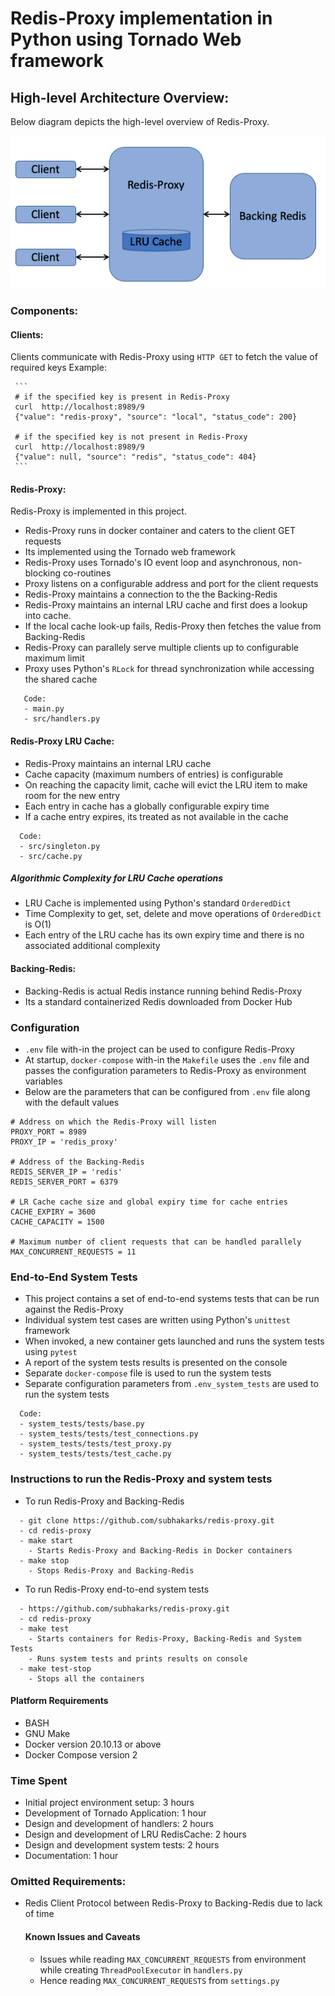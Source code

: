 # Redis-Proxy implementation in Python using Tornado Web framework

## High-level Architecture Overview:

Below diagram depicts the high-level overview of Redis-Proxy.

<img src="./redis-proxy-overview.png" width="512"/>

### Components:
#### Clients:
Clients communicate with Redis-Proxy using `HTTP GET` to fetch the value of required keys
Example:

     ```
     # if the specified key is present in Redis-Proxy
     curl  http://localhost:8989/9
     {"value": "redis-proxy", "source": "local", "status_code": 200}

     # if the specified key is not present in Redis-Proxy
     curl  http://localhost:8989/9
     {"value": null, "source": "redis", "status_code": 404}
     ```

#### Redis-Proxy:
Redis-Proxy is implemented in this project.
- Redis-Proxy runs in docker container and caters to the client GET requests
- Its implemented using the Tornado web framework
- Redis-Proxy uses Tornado's IO event loop and asynchronous, non-blocking co-routines
- Proxy listens on a configurable address and port for the client requests
- Redis-Proxy maintains a connection to the the Backing-Redis
- Redis-Proxy maintains an internal LRU cache and first does a lookup into cache.
- If the local cache look-up fails, Redis-Proxy then fetches the value from Backing-Redis
- Redis-Proxy can parallely serve multiple clients up to configurable maximum limit
- Proxy uses Python's `RLock` for thread synchronization while accessing the shared cache

```
   Code:
   - main.py
   - src/handlers.py
```

#### Redis-Proxy LRU Cache:
- Redis-Proxy maintains an internal LRU cache
- Cache capacity (maximum numbers of entries) is configurable
- On reaching the capacity limit, cache will evict the LRU item to make room for the new entry
- Each entry in cache has a globally configurable expiry time
- If a cache entry expires, its treated as not available in the cache
```
  Code:
  - src/singleton.py
  - src/cache.py
```
##### Algorithmic Complexity for LRU Cache operations
- LRU Cache is implemented using Python's standard `OrderedDict`
- Time Complexity to get, set, delete and move operations of `OrderedDict` is O(1)
- Each entry of the LRU cache has its own expiry time and there is no associated additional complexity

#### Backing-Redis:
- Backing-Redis is actual Redis instance running behind Redis-Proxy
- Its a standard containerized Redis downloaded from Docker Hub


### Configuration
- `.env` file with-in the project can be used to configure Redis-Proxy
- At startup, `docker-compose` with-in the `Makefile` uses the `.env` file and passes the configuration
   parameters to Redis-Proxy as environment variables
- Below are the parameters that can be configured from `.env` file along with the default values
```
# Address on which the Redis-Proxy will listen
PROXY_PORT = 8989
PROXY_IP = 'redis_proxy'

# Address of the Backing-Redis
REDIS_SERVER_IP = 'redis'
REDIS_SERVER_PORT = 6379

# LR Cache cache size and global expiry time for cache entries
CACHE_EXPIRY = 3600
CACHE_CAPACITY = 1500

# Maximum number of client requests that can be handled parallely
MAX_CONCURRENT_REQUESTS = 11
```

### End-to-End System Tests
- This project contains a set of end-to-end systems tests that can be run against the Redis-Proxy
- Individual system test cases are written using Python's `unittest` framework
- When invoked, a new container gets launched and runs the system tests using `pytest`
- A report of the system tests results is presented on the console
- Separate `docker-compose` file is used to run the system tests
- Separate configuration parameters from `.env_system_tests` are used to run the system tests
```
  Code:
  - system_tests/tests/base.py
  - system_tests/tests/test_connections.py
  - system_tests/tests/test_proxy.py
  - system_tests/tests/test_cache.py
```

### Instructions to run the Redis-Proxy and system tests
- To run Redis-Proxy and Backing-Redis
```
  - git clone https://github.com/subhakarks/redis-proxy.git
  - cd redis-proxy
  - make start
    - Starts Redis-Proxy and Backing-Redis in Docker containers
  - make stop
    - Stops Redis-Proxy and Backing-Redis
```

- To run Redis-Proxy end-to-end system tests
```
  - https://github.com/subhakarks/redis-proxy.git
  - cd redis-proxy
  - make test
    - Starts containers for Redis-Proxy, Backing-Redis and System Tests
    - Runs system tests and prints results on console
  - make test-stop
    - Stops all the containers
```
#### Platform Requirements
- BASH
- GNU Make
- Docker version 20.10.13 or above
- Docker Compose version 2

### Time Spent
- Initial project environment setup: 3 hours
- Development of Tornado Application: 1 hour
- Design and development of handlers: 2 hours
- Design and development of LRU RedisCache: 2 hours
- Design and development system tests: 2 hours
- Documentation: 1 hour

### Omitted Requirements:
- Redis Client Protocol between Redis-Proxy to Backing-Redis due to lack of time
  #### Known Issues and Caveats
  - Issues while reading `MAX_CONCURRENT_REQUESTS` from environment while creating `ThreadPoolExecutor` in `handlers.py`
  - Hence reading `MAX_CONCURRENT_REQUESTS` from `settings.py`
